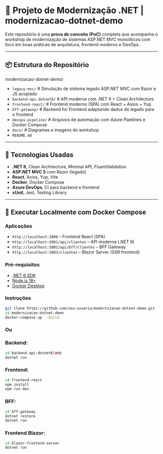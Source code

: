 # 🚀 Projeto de Modernização .NET | modernizacao-dotnet-demo

Este repositório é uma **prova de conceito (PoC)** completa que acompanha o workshop de modernização de sistemas ASP.NET MVC monolíticos com foco em boas práticas de arquitetura, frontend moderno e DevOps.

---

## 📦 Estrutura do Repositório

modernizacao-dotnet-demo/

- `legacy-mvc/` # Simulação de sistema legado ASP.NET MVC com Razor e JS acoplado
- `backend-api-dotnet6/` # API moderna com .NET 6 + Clean Architecture
- `frontend-react/` # Frontend moderno (SPA) com React + Axios + Yup
- `bff-gateway/` # Backend for Frontend adaptando dados do legado para o frontend
- `devops-pipeline/` # Arquivos de automação com Azure Pipelines e Docker Compose
- `docs/` # Diagramas e imagens do workshop
- `README.md`
---

## 🧱 Tecnologias Usadas

- **.NET 6**, Clean Architecture, Minimal API, FluentValidation
- **ASP.NET MVC 5** com Razor (legado)
- **React**, Axios, Yup, Vite
- **Docker**, Docker Compose
- **Azure DevOps**, CI para backend e frontend
- **xUnit**, Jest, Testing Library

---

## 📌 Executar Localmente com Docker Compose

### Aplicações
- `http://localhost:3000` – Frontend React (SPA)
- `http://localhost:5001/api/clientes` – API moderna (.NET 6)
- `http://localhost:5002/api/bff/clientes` – BFF Gateway
- `http://localhost:5003/clientes` – Blazor Server (SSR frontend)

### Pré-requisitos

- [.NET 6 SDK](https://dotnet.microsoft.com/en-us/download)
- [Node.js 18+](https://nodejs.org)
- [Docker Desktop](https://www.docker.com/products/docker-desktop)

### Instruções

```bash
git clone https://github.com/seu-usuario/modernizacao-dotnet-demo.git
cd modernizacao-dotnet-demo
docker-compose up --build
````

### Ou

### Backend:
```bash
cd backend-api-dotnet6\Web
dotnet run
````
### Frontend:
```bash
cd frontend-react
npm install
npm run dev
````
### BFF:
```bash
cd bff-gateway
dotnet restore
dotnet run
````
### Frontend Blazor:
```bash
cd blazor-frontend-server
dotnet run
````